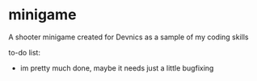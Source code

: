 # minigame
A shooter minigame created for Devnics as a sample of my coding skills

to-do list:
- im pretty much done, maybe it needs just a little bugfixing
